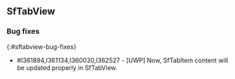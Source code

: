 ## SfTabView

### Bug fixes
{:#sftabview-bug-fixes}

* \#I361894,I361134,I360030,I362527 - [UWP] Now, SfTabItem content will be updated properly in SfTabView.